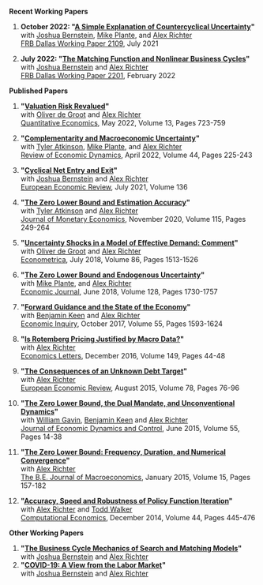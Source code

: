 **Recent Working Papers**
1. **October 2022: "[A Simple Explanation of Countercyclical Uncertainty](papers/BPRT-uncertainty.md)"**  
with [Joshua Bernstein](https://www.linkedin.com/in/joshua-bernstein-47baa332), [Mike Plante](https://sites.google.com/site/michaelplanteecon/), and [Alex Richter](http://www.alexrichterecon.com/)  
[FRB Dallas Working Paper 2109](https://doi.org/10.24149/wp2109), July 2021

2. **July 2022: "[The Matching Function and Nonlinear Business Cycles](papers/BRT-nonlinearities.md)"**  
with [Joshua Bernstein](https://www.linkedin.com/in/joshua-bernstein-47baa332) and [Alex Richter](http://www.alexrichterecon.com/)  
[FRB Dallas Working Paper 2201](https://doi.org/10.24149/wp2201), February 2022


**Published Papers**
1. **"[Valuation Risk Revalued](papers/DRT_ValuationRisk.md)"**  
with [Oliver de Groot](https://sites.google.com/site/oliverdegroot/) and [Alex Richter](http://www.alexrichterecon.com/)  
[Quantitative Economics](https://doi.org/10.3982/QE1779), May 2022, Volume 13, Pages 723-759

2. **"[Complementarity and Macroeconomic Uncertainty](papers/APRT_CES.md)"**  
with [Tyler Atkinson](https://www.dallasfed.org/research/economists/atkinson.aspx), [Mike Plante](https://sites.google.com/site/michaelplanteecon/), and [Alex Richter](http://www.alexrichterecon.com/)  
[Review of Economic Dynamics](https://doi.org/10.1016/j.red.2021.03.003), April 2022, Volume 44, Pages 225-243

3. **"[Cyclical Net Entry and Exit](papers/BRT_EntryExit.md)"**  
with [Joshua Bernstein](https://www.linkedin.com/in/joshua-bernstein-47baa332) and [Alex Richter](http://www.alexrichterecon.com/)  
[European Economic Review](https://doi.org/10.1016/j.euroecorev.2021.103752), July 2021, Volume 136

4. **"[The Zero Lower Bound and Estimation Accuracy](papers/ART_Estimation.md)"**  
with [Tyler Atkinson](https://www.dallasfed.org/research/economists/atkinson.aspx) and [Alex Richter](http://www.alexrichterecon.com/)  
[Journal of Monetary Economics](https://doi.org/10.1016/j.jmoneco.2019.06.007), November 2020, Volume 115, Pages 249-264

5. **"[Uncertainty Shocks in a Model of Effective Demand: Comment](papers/DRT_comment.md)"**  
with [Oliver de Groot](https://sites.google.com/site/oliverdegroot/) and [Alex Richter](http://www.alexrichterecon.com/)  
[Econometrica](https://doi.org/10.3982/ECTA15405), July 2018, Volume 86, Pages 1513-1526

6. **"[The Zero Lower Bound and Endogenous Uncertainty](papers/PRT_Uncertainty.md)"**  
with [Mike Plante](https://sites.google.com/site/michaelplanteecon/), and [Alex Richter](http://www.alexrichterecon.com/)  
[Economic Journal](http://dx.doi.org/10.1111/ecoj.12445), June 2018, Volume 128, Pages 1730-1757

7. **"[Forward Guidance and the State of the Economy](papers/KRT_Forward_Guidance.md)"**  
with [Benjamin Keen](http://benjaminkeen.oucreate.com/) and [Alex Richter](http://www.alexrichterecon.com/)  
[Economic Inquiry](http://dx.doi.org/10.1111/ecin.12466), October 2017, Volume 55, Pages 1593-1624

8. **"[Is Rotemberg Pricing Justified by Macro Data?](papers/KRT_Forward_Guidance.md)"**  
with [Alex Richter](http://www.alexrichterecon.com/)  
[Economics Letters](http://dx.doi.org/10.1016/j.econlet.2016.10.011), December 2016, Volume 149, Pages 44-48

9. **"[The Consequences of an Unknown Debt Target](papers/RT_debttargets.md)"**  
with [Alex Richter](http://www.alexrichterecon.com/)  
[European Economic Review](http://dx.doi.org/10.1016/j.euroecorev.2015.05.002), August 2015, Volume 78, Pages 76-96

10. **"[The Zero Lower Bound, the Dual Mandate, and Unconventional Dynamics](papers/GKRT_ZLB.md)"**  
with [William Gavin](https://research.stlouisfed.org/econ/gavin/jp/), [Benjamin Keen](http://benjaminkeen.oucreate.com/) and [Alex Richter](http://www.alexrichterecon.com/)  
[Journal of Economic Dynamics and Control](http://dx.doi.org/10.1016/j.jedc.2015.03.007), June 2015, Volume 55, Pages 14-38

11. **"[The Zero Lower Bound: Frequency, Duration, and Numerical Convergence](papers/RT_ZLBconvergence.md)"**  
with [Alex Richter](http://www.alexrichterecon.com/)  
[The B.E. Journal of Macroeconomics](http://dx.doi.org/10.1515/bejm-2013-0185), January 2015, Volume 15, Pages 157-182

12. **"[Accuracy, Speed and Robustness of Policy Function Iteration](papers/RTW_Numerical.md)"**  
with [Alex Richter](http://www.alexrichterecon.com/) and [Todd Walker](https://economics.indiana.edu/about/faculty/walker-todd.html)  
[Computational Economics](http://dx.doi.org/10.1007/s10614-013-9399-2), December 2014, Volume 44, Pages 445-476

**Other Working Papers**
1. **"[The Business Cycle Mechanics of Search and Matching Models](papers/BRT-RBC-Mechanics.md)"**  
with [Joshua Bernstein](https://www.linkedin.com/in/joshua-bernstein-47baa332) and [Alex Richter](http://www.alexrichterecon.com/)
2. **"[COVID-19: A View from the Labor Market](papers/BRT-covid19.md)"**  
with [Joshua Bernstein](https://www.linkedin.com/in/joshua-bernstein-47baa332) and [Alex Richter](http://www.alexrichterecon.com/)

